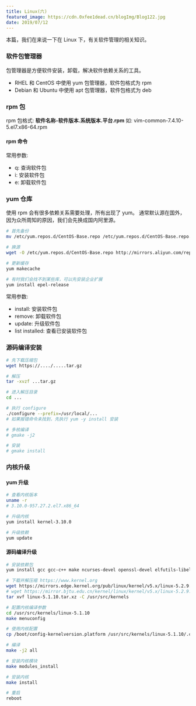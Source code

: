 ```yaml
---
title: Linux(六)
featured_image: https://cdn.0xfee1dead.cn/blogImg/Blog122.jpg
date: 2019/07/12
---
```


本篇，我们在来说一下在 Linux 下，有关软件管理的相关知识。

### 软件包管理器
包管理器是方便软件安装，卸载，解决软件依赖关系的工具。
- RHEL 和 CentOS 中使用 yum 包管理器，软件包格式为 rpm
- Debian 和 Ubuntu 中使用 apt 包管理器，软件包格式为 deb

### rpm 包
rpm 包格式: 
**软件名称-软件版本.系统版本.平台.rpm**
如: 
vim-common-7.4.10-5.el7.x86-64.rpm

#### rpm 命令
常用参数: 
- q: 查询软件包
- i: 安装软件包
- e: 卸载软件包

### yum 仓库
使用 rpm 会有很多依赖关系需要处理，所有出现了 yum。
通常默认源在国外，因为众所周知的原因，我们会先换成国内阿里源。

``` sh
# 首先备份
mv /etc/yum.repos.d/CentOS-Base.repo /etc/yum.repos.d/CentOS-Base.repo.backup

# 换源
wget -O /etc/yum.repos.d/CentOS-Base.repo http://mirrors.aliyun.com/repo/Centos-7.repo

# 更新缓存
yum makecache

# 有时我们会找不到某些库，可以先安装企业扩展
yum install epel-release 
```

常用参数: 
- install: 安装软件包
- remove: 卸载软件包
- update: 升级软件包
- list installed: 查看已安装软件包

### 源码编译安装
``` sh
# 先下载压缩包
wget https://..../.....tar.gz

# 解压
tar -xvzf ...tar.gz

# 进入解压目录
cd ...

# 执行 configure
./configure --prefix=/usr/local/...
# 如果报错命令未找到，先执行 yum -y install 安装

# 多核编译
# gmake -j2

# 安装
# gmake install
```
### 内核升级
#### yum 升级
``` sh
# 查看内核版本
uname -r
# 3.10.0-957.27.2.el7.x86_64

# 升级内核
yum install kernel-3.10.0

# 升级依赖
yum update
```

#### 源码编译升级
``` sh
# 安装依赖包
yum install gcc gcc-c++ make ncurses-devel openssl-devel elfutils-libelf-devel bison flex

# 下载并解压缩 https://www.kernel.org
wget https://mirrors.edge.kernel.org/pub/linux/kernel/v5.x/linux-5.2.9.tar.xz
# wget https://mirror.bjtu.edu.cn/kernel/linux/kernel/v5.x/linux-5.2.9.tar.xz
tar xvf linux-5.1.10.tar.xz -C /usr/src/kernels

# 配置内核编译参数
cd /usr/src/kernels/linux-5.1.10
make menuconfig

# 使用内核配置
cp /boot/config-kernelversion.platform /usr/src/kernels/linux-5.1.10/.config

# 编译
make -j2 all

# 安装内核模块
make modules_install

# 安装内核
make install

# 重启
reboot
```
